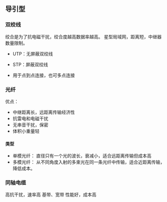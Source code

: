 ## 导引型

### 双绞线

绞合是为了抗电磁干扰，绞合度越高数据率越高。
星型局域网，距离短，中继器数量限制。

- UTP：无屏蔽双绞线
- STP：屏蔽双绞线

- 用于点到点连接，也可多点连接
### 光纤

优点：
- 中继距离长，远距离传输经济性
- 抗雷电和电磁干扰
- 无串音干扰，保密
- 体积小重量轻

#### 类型

- 单模光纤： 直径只有一个光的波长，衰减小，适合远距离传输但成本高
- 多模光纤： 从不同角度入射的多束光在同一条光纤中传输，适合近距离传输，降低成本。

### 同轴电缆

高抗干扰，速率高
基带、宽带
性能好，成本高
